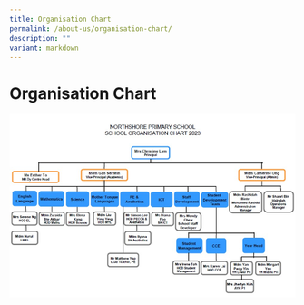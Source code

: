 ```yaml
---
title: Organisation Chart
permalink: /about-us/organisation-chart/
description: ""
variant: markdown
---
```

# **Organisation Chart**

![](/images/school_org_chart_jun%202023.jpg)  
